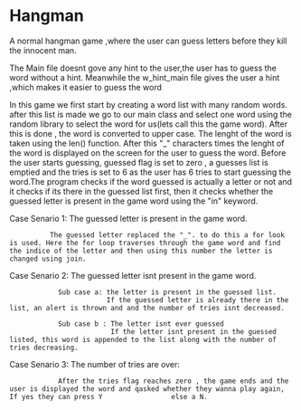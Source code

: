 # Hangman
A normal hangman game ,where the user can guess letters before they kill the innocent man.

The Main file doesnt gove any hint to the user,the user has to guess the word without a hint.
Meanwhile the w_hint_main file gives the user a hint ,which makes it easier to guess the word 

In this game we first start by creating a word list with many random words. after this list is made we go to our main class and select one word using the random library to select the word for us(lets call this the game word). After this is done , the word is converted to upper case. The lenght of the word is taken using the len() function. After this "_" characters times the lenght of the word is displayed on the screen for the user to guess the word. 
Before the user starts guessing, guessed flag is set to zero , a guesses list is emptied and the tries is set to 6 as the user has 6 tries to start guessing the word.The program checks if the word guessed is actually a letter or not and it checks if its there in the guessed list first, then it checks whether the guessed letter is  present in the game word using the "in" keyword.

Case Senario 1: The guessed letter is present in the game word.

              The guessed letter replaced the "_". to do this a for look is used. Here the for loop traverses through the game word and find the indice of the letter and then using this number the letter is changed using join.
              
Case Senario 2: The guessed letter isnt present in the game word.

                Sub case a: the letter is present in the guessed list.
                            If the guessed letter is already there in the list, an alert is thrown and and the number of tries isnt decreased.
                            
                Sub case b : The letter isnt ever guessed
                             If the letter isnt present in the guessed listed, this word is appended to the list along with the number of tries decreasing.
                          
Case Senario 3: The number of tries are over:

                After the tries flag reaches zero , the game ends and the user is displayed the word and qasked whether they wanna play again, If yes they can press Y                 else a N.
                             
